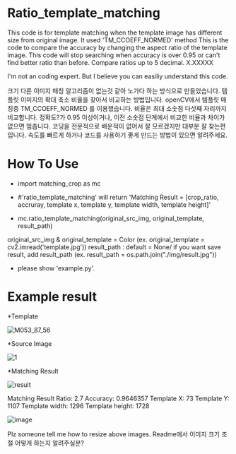 # Ratio_template_matching
This code is for template matching when the template image has different size from original image.
It used 'TM_CCOEFF_NORMED' method
This is the code to compare the accuracy by changing the aspect ratio of the template image.
This code will stop searching when accuracy is over 0.95 or can't find better ratio than before.
Compare ratios up to 5 decimal. X.XXXXX

I'm not an coding expert. But I believe you can easiliy understand this code.


크기 다른 이미지 매칭 알고리즘이 없는것 같아 노가다 하는 방식으로 만들었습니다.
템플릿 이미지의 확대 축소 비율을 찾아서 비교하는 방법입니다.
openCV에서 템플릿 매칭중 TM_CCOEFF_NORMED 를 이용했습니다.
비율은 최대 소숫점 다섯째 자리까지 비교합니다.
정확도?가 0.95 이상이거나, 이전 소숫점 단계에서 비교한 비율과 차이가 없으면 멈춥니다.
코딩을 전문적으로 배운적이 없어서 잘 모르겠지만 대부분 잘 찾는편입니다.
속도를 빠르게 하거나 코드를 사용하기 좋게 만드는 방법이 있으면 알려주세요.


# How To Use
- import matching_crop as mc

- #'ratio_template_matching' will return 'Matching Result = [crop_ratio, accruray, template x, template y, template width, template height]'
- mc.ratio_template_matching(original_src_img, original_template, result_path)

original_src_img & original_template = Color (ex. original_template = cv2.imread('template.jpg'))
result_path :  default = None/  if you want save result, add result_path (ex. result_path = os.path.join("./img/result.jpg"))

* please show 'example.py'.



# Example result
*Template

![M053_87_56](https://user-images.githubusercontent.com/80665546/125795008-5f2c0463-4ad1-49f5-be98-837faf81fdb2.jpg)

*Source Image

![1](https://user-images.githubusercontent.com/80665546/125795709-813a65c7-916e-43c2-85e9-de05c14e3051.jpg)

*Matching Result

![result](https://user-images.githubusercontent.com/80665546/125795720-52db7c5b-1bb0-4a97-972d-b4aa2e5cff5c.jpg)

Matching Result
Ratio: 2.7
Accuracy: 0.9646357
Template X: 73
Template Y: 1107
Template width: 1296
Template height: 1728


![image](https://user-images.githubusercontent.com/80665546/125797999-69adaefb-80b2-4334-8a13-44dd490c3d07.png)

Plz someone tell me how to resize above images.
Readme에서 이미지 크기 조절 어떻게 하는지 알려주실분?

